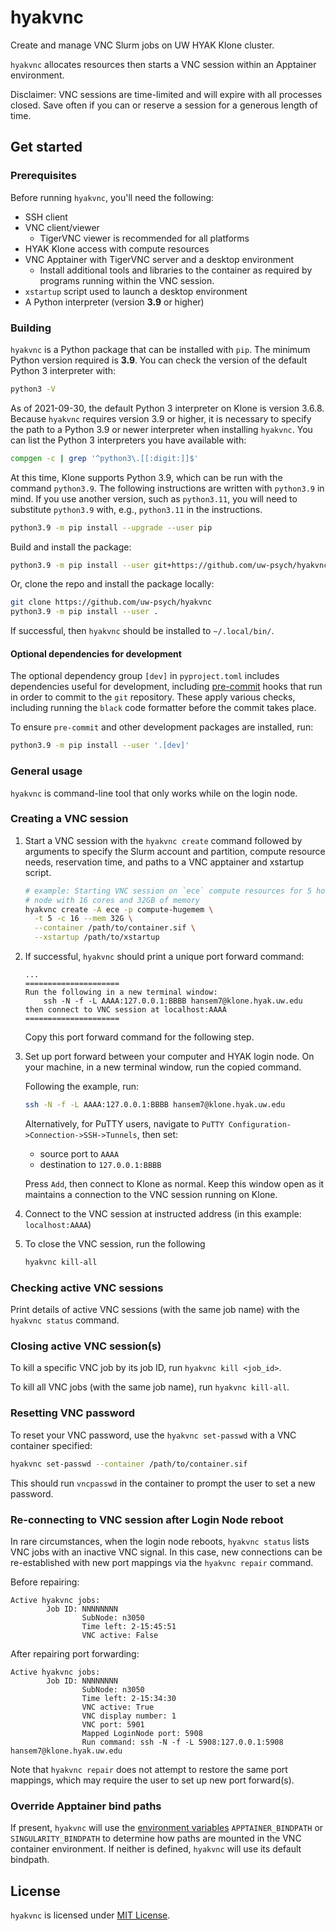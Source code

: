 # hyakvnc

Create and manage VNC Slurm jobs on UW HYAK Klone cluster.

`hyakvnc` allocates resources then starts a VNC session within an Apptainer environment.

Disclaimer: VNC sessions are time-limited and will expire with all processes closed. Save often if you can or reserve a session for a generous length of time.

## Get started

### Prerequisites

Before running `hyakvnc`, you'll need the following:

- SSH client
- VNC client/viewer
  - TigerVNC viewer is recommended for all platforms
- HYAK Klone access with compute resources
- VNC Apptainer with TigerVNC server and a desktop environment
  - Install additional tools and libraries to the container as required by programs running within the VNC session.
- `xstartup` script used to launch a desktop environment
- A Python interpreter (version **3.9** or higher)

### Building

`hyakvnc` is a Python package that can be installed with `pip`. The minimum Python version required is **3.9**. You can check the version of the default Python 3 interpreter with:

```bash
python3 -V
```

As of 2021-09-30, the default Python 3 interpreter on Klone is version 3.6.8. Because `hyakvnc` requires version 3.9 or higher, it is necessary to specify the path to a Python 3.9 or newer interpreter when installing `hyakvnc`. You can list the Python 3 interpreters you have available with:

```bash
compgen -c | grep '^python3\.[[:digit:]]$'
```

At this time, Klone supports Python 3.9, which can be run with the command `python3.9`. The following instructions are written with `python3.9` in mind. If you use another version, such as `python3.11`, you will need to substitute `python3.9` with, e.g., `python3.11` in the instructions.

```bash
python3.9 -m pip install --upgrade --user pip
```

Build and install the package:

```bash
python3.9 -m pip install --user git+https://github.com/uw-psych/hyakvnc
```

Or, clone the repo and install the package locally:

```bash
git clone https://github.com/uw-psych/hyakvnc
python3.9 -m pip install --user .
```

If successful, then `hyakvnc` should be installed to `~/.local/bin/`.

#### Optional dependencies for development

The optional dependency group `[dev]` in `pyproject.toml` includes dependencies useful for development, including [pre-commit](https://pre-commit.com/) hooks that run in order to commit to the `git` repository. These apply various checks, including running the `black` code formatter before the commit takes place.

To ensure `pre-commit` and other development packages are installed, run:

```bash
python3.9 -m pip install --user '.[dev]'
```

### General usage

`hyakvnc` is command-line tool that only works while on the login node.

### Creating a VNC session

1. Start a VNC session with the `hyakvnc create` command followed by arguments to specify the Slurm account and partition, compute resource needs, reservation time, and paths to a VNC apptainer and xstartup script.

   ```bash
   # example: Starting VNC session on `ece` compute resources for 5 hours on a
   # node with 16 cores and 32GB of memory
   hyakvnc create -A ece -p compute-hugemem \
     -t 5 -c 16 --mem 32G \
     --container /path/to/container.sif \
     --xstartup /path/to/xstartup
    ```

2. If successful, `hyakvnc` should print a unique port forward command:

   ```text
   ...
   =====================
   Run the following in a new terminal window:
       ssh -N -f -L AAAA:127.0.0.1:BBBB hansem7@klone.hyak.uw.edu
   then connect to VNC session at localhost:AAAA
   =====================
   ```

    Copy this port forward command for the following step.

3. Set up port forward between your computer and HYAK login node. On your machine, in a new terminal window, run the copied command.

    Following the example, run:

   ```bash
   ssh -N -f -L AAAA:127.0.0.1:BBBB hansem7@klone.hyak.uw.edu
   ```

   Alternatively, for PuTTY users, navigate to `PuTTY Configuration->Connection->SSH->Tunnels`, then set:
   - source port to `AAAA`
   - destination to `127.0.0.1:BBBB`

   Press `Add`, then connect to Klone as normal. Keep this window open as it maintains a connection to the VNC session running on Klone.

4. Connect to the VNC session at instructed address (in this example:
   `localhost:AAAA`)

5. To close the VNC session, run the following

   ```bash
   hyakvnc kill-all
   ```

### Checking active VNC sessions

Print details of active VNC sessions (with the same job name) with the `hyakvnc status` command.

### Closing active VNC session(s)

To kill a specific VNC job by its job ID, run `hyakvnc kill <job_id>`.

To kill all VNC jobs (with the same job name), run `hyakvnc kill-all`.

### Resetting VNC password

To reset your VNC password, use the `hyakvnc set-passwd` with a VNC container specified:

```bash
hyakvnc set-passwd --container /path/to/container.sif
```

This should run `vncpasswd` in the container to prompt the user to set a new password.

### Re-connecting to VNC session after Login Node reboot

In rare circumstances, when the login node reboots, `hyakvnc status` lists VNC jobs with an inactive VNC signal. In this case, new connections can be re-established with new port mappings via the `hyakvnc repair` command.

Before repairing:

```text
Active hyakvnc jobs:
        Job ID: NNNNNNNN
                SubNode: n3050
                Time left: 2-15:45:51
                VNC active: False
```

After repairing port forwarding:

```text
Active hyakvnc jobs:
        Job ID: NNNNNNNN
                SubNode: n3050
                Time left: 2-15:34:30
                VNC active: True
                VNC display number: 1
                VNC port: 5901
                Mapped LoginNode port: 5908
                Run command: ssh -N -f -L 5908:127.0.0.1:5908 hansem7@klone.hyak.uw.edu
```

Note that `hyakvnc repair` does not attempt to restore the same port mappings, which may require the user to set up new port forward(s).

### Override Apptainer bind paths

If present, `hyakvnc` will use the [environment variables](https://tldp.org/LDP/Bash-Beginners-Guide/html/sect_03_02.html)  `APPTAINER_BINDPATH` or `SINGULARITY_BINDPATH` to determine how paths are mounted in the VNC container environment. If neither is defined, `hyakvnc` will use its default bindpath.

## License

`hyakvnc` is licensed under [MIT License](LICENSE).
